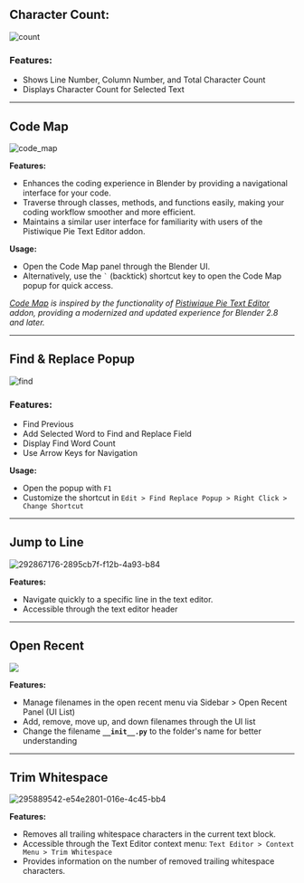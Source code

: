 ## Character Count:

![count](https://github.com/Jishnu-jithu/text-editor-addons/assets/145359279/9375d499-a79f-483c-8163-2a13841f6968)

### Features:

- Shows Line Number, Column Number, and Total Character Count
- Displays Character Count for Selected Text

------------

## Code Map

![code_map](Videos/code_map.gif)

**Features:**
- Enhances the coding experience in Blender by providing a navigational interface for your code.
- Traverse through classes, methods, and functions easily, making your coding workflow smoother and more efficient.
- Maintains a similar user interface for familiarity with users of the Pistiwique Pie Text Editor addon.

**Usage:**
- Open the Code Map panel through the Blender UI.
- Alternatively, use the `` ` `` (backtick) shortcut key to open the Code Map popup for quick access.

*[Code Map](https://github.com/Jishnu-jithu/code-map) is inspired by the functionality of [Pistiwique Pie Text Editor](https://github.com/pistiwique/pistiwique_pie_text_editor) addon, providing a modernized and updated experience for Blender 2.8 and later.*

------------

## Find & Replace Popup

![find](https://github.com/Jishnu-jithu/text-editor-addons/assets/145359279/a4b69aa1-abd7-42cc-8084-6362716e2c01)

### Features:

- Find Previous
- Add Selected Word to Find and Replace Field
- Display Find Word Count
- Use Arrow Keys for Navigation

**Usage:**
- Open the popup with `F1`
- Customize the shortcut in `Edit > Find Replace Popup > Right Click > Change Shortcut`

------------

## Jump to Line

![292867176-2895cb7f-f12b-4a93-b84](https://github.com/Jishnu-jithu/text-editor-addons/assets/145359279/6e7b62b8-ca65-44b3-82f7-b4b792dc1a0c)

**Features:**
- Navigate quickly to a specific line in the text editor.
- Accessible through the text editor header

------------

## Open Recent

<img src="Videos/Open%20Recent%20v1.3.gif">

**Features:** 
- Manage filenames in the open recent menu via Sidebar > Open Recent Panel (UI List)
- Add, remove, move up, and down filenames through the UI list
- Change the filename **`__init__.py`** to the folder's name for better understanding

------------

## Trim Whitespace

![295889542-e54e2801-016e-4c45-bb4](https://github.com/Jishnu-jithu/text-editor-addons/assets/145359279/eff27e80-c72a-40f5-9f85-e2e94a2a95c0)

**Features:**
- Removes all trailing whitespace characters in the current text block.
- Accessible through the Text Editor context menu: `Text Editor > Context Menu > Trim Whitespace`
- Provides information on the number of removed trailing whitespace characters.
